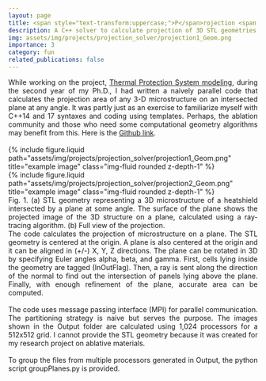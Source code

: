 ```yaml
---
layout: page
title: <span style="text-transform:uppercase;">P</span>rojection <span style="text-transform:uppercase;">S</span>olver
description: A C++ solver to calculate projection of 3D STL geometries on a user-defined plane
img: assets/img/projects/projection_solver/projection1_Geom.png
importance: 3
category: fun
related_publications: false
---
```


<div align="justify">
While working on the project, <a href="https://saurabh-s-sawant.github.io/projects/6_project/">Thermal Protection System modeling</a>, during the second year of my Ph.D., I had written a naively parallel code that calculates the projection area of any 3-D microstructure on an intersected plane at any angle. 
It was partly just as an exercise to familiarize myself with C++14 and 17 syntaxes and coding using templates. 
Perhaps, the ablation community and those who need some computational geometry algorithms may benefit from this.
Here is the <a href="https://github.com/saurabh-s-sawant/parallel-projection-solver">Github link</a>.
</div>
<br>

<div class="row">
    <div class="col-sm mt-3 mt-md-0">
        {% include figure.liquid path="assets/img/projects/projection_solver/projection1_Geom.png" title="example image" class="img-fluid rounded z-depth-1" %}
    </div>
    <div class="col-sm mt-3 mt-md-0">
        {% include figure.liquid path="assets/img/projects/projection_solver/projection2_Geom.png" title="example image" class="img-fluid rounded z-depth-1" %}
    </div>
</div>
<div class="caption">
<div align="justify">
Fig. 1. (a) STL geometry representing a 3D microstructure of a heatshield intersected by a plane at some angle. The surface of the plane shows the projected image of the 3D structure on a plane, calculated using a ray-tracing algorithm. (b) Full view of the projection.
</div>
</div>

<div align="justify">
The code calculates the projection of microstructure on a plane. The STL geometry is centered at the origin. A plane is also centered at the origin and it can be aligned in (+/-) X, Y, Z directions. The plane can be rotated in 3D by specifying Euler angles alpha, beta, and gamma. First, cells lying inside the geometry are tagged (InOutFlag). Then, a ray is sent along the direction of the normal to find out the intersection of panels lying above the plane. Finally, with enough refinement of the plane, accurate area can be computed.
</div>

<div align="justify">
<br>
The code uses message passing interface (MPI) for parallel communication. The partitioning strategy is naive but serves the purpose. The images shown in the Output folder are calculated using 1,024 processors for a 512x512 grid. I cannot provide the STL geometry because it was created for my research project on ablative materials.
</div>

<div align="justify">
<br>
To group the files from multiple processors generated in Output, the python script groupPlanes.py is provided.
</div>
<br>

